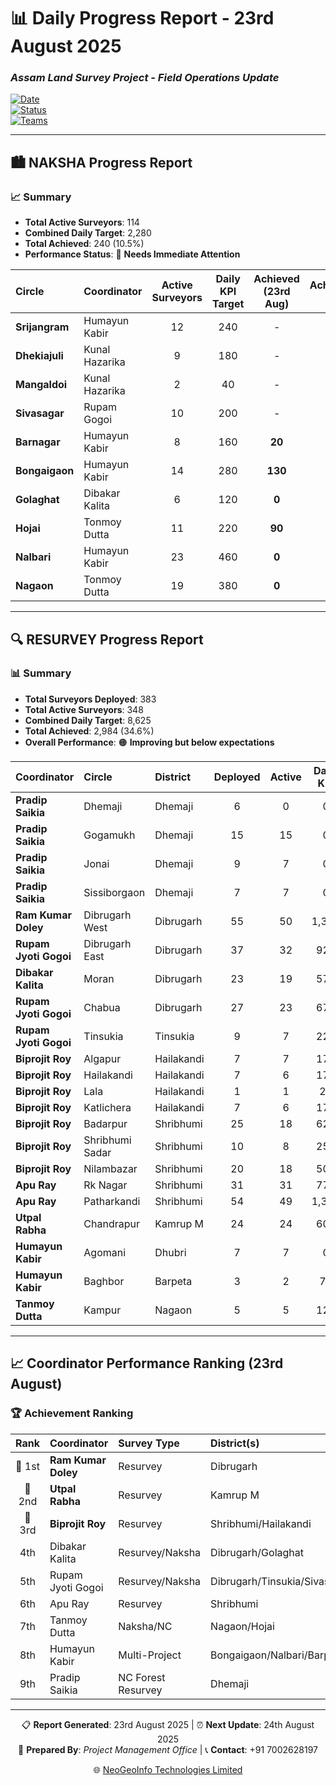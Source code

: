 # 📊 Daily Progress Report - **23rd August 2025**
### *Assam Land Survey Project - Field Operations Update*

[![Date](https://img.shields.io/badge/Report_Date-23rd_August_2025-blue)](https://github.com)  
[![Status](https://img.shields.io/badge/Status-Active_Operations-green)](https://github.com)  
[![Teams](https://img.shields.io/badge/Active_Teams-Multiple_Circles-orange)](https://github.com)  

---

## 🏙️ **NAKSHA Progress Report**

### 📈 **Summary**
- **Total Active Surveyors**: 114  
- **Combined Daily Target**: 2,280  
- **Total Achieved**: 240 (10.5%)  
- **Performance Status**: 🔴 **Needs Immediate Attention**  

| **Circle** | **Coordinator** | **Active Surveyors** | **Daily KPI Target** | **Achieved (23rd Aug)** | **Achievement %** |
|:-----------|:----------------|:--------------------:|:-------------------:|:-----------------------:|:----------------:|
| **Srijangram** | Humayun Kabir | 12 | 240 | - | - |
| **Dhekiajuli** | Kunal Hazarika | 9 | 180 | - | - |
| **Mangaldoi** | Kunal Hazarika | 2 | 40 | - | - |
| **Sivasagar** | Rupam Gogoi | 10 | 200 | - | - |
| **Barnagar** | Humayun Kabir | 8 | 160 | **20** | **13.0%** |
| **Bongaigaon** | Humayun Kabir | 14 | 280 | **130** | **46.0%** |
| **Golaghat** | Dibakar Kalita | 6 | 120 | **0** | **0.0%** |
| **Hojai** | Tonmoy Dutta | 11 | 220 | **90** | **41.0%** |
| **Nalbari** | Humayun Kabir | 23 | 460 | **0** | **0.0%** |
| **Nagaon** | Tonmoy Dutta | 19 | 380 | **0** | **0.0%** |

---

## 🔍 **RESURVEY Progress Report**

### 📊 **Summary**
- **Total Surveyors Deployed**: 383  
- **Total Active Surveyors**: 348  
- **Combined Daily Target**: 8,625  
- **Total Achieved**: 2,984 (34.6%)  
- **Overall Performance**: 🟠 **Improving but below expectations**  

| **Coordinator** | **Circle** | **District** | **Deployed** | **Active** | **Daily KPI** | **Achieved** | **%** |
|:----------------|:-----------|:-------------|:------------:|:----------:|:-------------:|:------------:|:-----:|
| **Pradip Saikia** | Dhemaji | Dhemaji | 6 | 0 | 0 | 0 | 0.0% |
| **Pradip Saikia** | Gogamukh | Dhemaji | 15 | 15 | 0 | 0 | 0.0% |
| **Pradip Saikia** | Jonai | Dhemaji | 9 | 7 | 0 | 0 | 0.0% |
| **Pradip Saikia** | Sissiborgaon | Dhemaji | 7 | 7 | 0 | 0 | 0.0% |
| **Ram Kumar Doley** | Dibrugarh West | Dibrugarh | 55 | 50 | 1,375 | **583** | **42.0%** |
| **Rupam Jyoti Gogoi** | Dibrugarh East | Dibrugarh | 37 | 32 | 925 | **268** | **29.0%** |
| **Dibakar Kalita** | Moran | Dibrugarh | 23 | 19 | 575 | **210** | **37.0%** |
| **Rupam Jyoti Gogoi** | Chabua | Dibrugarh | 27 | 23 | 675 | **206** | **30.5%** |
| **Rupam Jyoti Gogoi** | Tinsukia | Tinsukia | 9 | 7 | 225 | **35** | **16.0%** |
| **Biprojit Roy** | Algapur | Hailakandi | 7 | 7 | 175 | **98** | **56.0%** |
| **Biprojit Roy** | Hailakandi | Hailakandi | 7 | 6 | 175 | **66** | **38.0%** |
| **Biprojit Roy** | Lala | Hailakandi | 1 | 1 | 25 | **8** | **32.0%** |
| **Biprojit Roy** | Katlichera | Hailakandi | 7 | 6 | 175 | **81** | **46.0%** |
| **Biprojit Roy** | Badarpur | Shribhumi | 25 | 18 | 625 | **244** | **39.0%** |
| **Biprojit Roy** | Shribhumi Sadar | Shribhumi | 10 | 8 | 250 | **23** | **9.0%** |
| **Biprojit Roy** | Nilambazar | Shribhumi | 20 | 18 | 500 | **148** | **30.0%** |
| **Apu Ray** | Rk Nagar | Shribhumi | 31 | 31 | 775 | **216** | **28.0%** |
| **Apu Ray** | Patharkandi | Shribhumi | 54 | 49 | 1,350 | **334** | **25.0%** |
| **Utpal Rabha** | Chandrapur | Kamrup M | 24 | 24 | 600 | **304** | **51.0%** |
| **Humayun Kabir** | Agomani | Dhubri | 7 | 7 | 0 | 0 | 0.0% |
| **Humayun Kabir** | Baghbor | Barpeta | 3 | 2 | 75 | **100** | **133.0%** |
| **Tanmoy Dutta** | Kampur | Nagaon | 5 | 5 | 125 | **60** | **48.0%** |

---

## 📈 **Coordinator Performance Ranking (23rd August)**  

### 🏆 Achievement Ranking  

| **Rank** | **Coordinator** | **Survey Type** | **District(s)** | **Target** | **Achieved** | **Rate** |
|:--------:|:----------------|:----------------|:----------------|:----------:|:------------:|:-------:|
| 🥇 1st | **Ram Kumar Doley** | Resurvey | Dibrugarh | 1,375 | **583** | **42.0%** |
| 🥈 2nd | **Utpal Rabha** | Resurvey | Kamrup M | 720 | **304** | **42.0%** |
| 🥉 3rd | **Biprojit Roy** | Resurvey | Shribhumi/Hailakandi | 1,925 | **668** | **35.0%** |
| 4th | Dibakar Kalita | Resurvey/Naksha | Dibrugarh/Golaghat | 695 | **210** | **30.0%** |
| 5th | Rupam Jyoti Gogoi | Resurvey/Naksha | Dibrugarh/Tinsukia/Sivasagar | 1,825 | **509** | **28.0%** |
| 6th | Apu Ray | Resurvey | Shribhumi | 2,125 | **550** | **26.0%** |
| 7th | Tanmoy Dutta | Naksha/NC | Nagaon/Hojai | 770 | **150** | **19.0%** |
| 8th | Humayun Kabir | Multi-Project | Bongaigaon/Nalbari/Barpeta/Dhubri | 1,415 | **250** | **18.0%** |
| 9th | Pradip Saikia | NC Forest Resurvey | Dhemaji | 0 | **0** | **0.0%** |

---

<div align="center">

📋 **Report Generated**: 23rd August 2025 | ⏰ **Next Update**: 24th August 2025  
👤 **Prepared By**: *Project Management Office* | 📞 **Contact**: +91 7002628197  

🌐 [NeoGeoInfo Technologies Limited](https://neogeoinfo.com/) 

</div>
